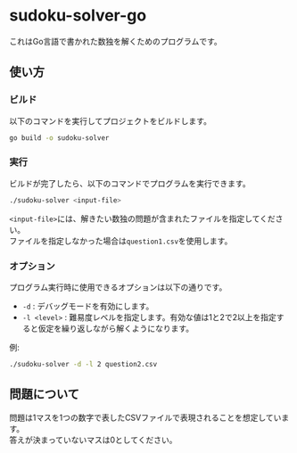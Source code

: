 # sudoku-solver-go

これはGo言語で書かれた数独を解くためのプログラムです。

## 使い方

### ビルド

以下のコマンドを実行してプロジェクトをビルドします。

```sh
go build -o sudoku-solver
```

### 実行

ビルドが完了したら、以下のコマンドでプログラムを実行できます。

```sh
./sudoku-solver <input-file>
```

`<input-file>`には、解きたい数独の問題が含まれたファイルを指定してください。  
ファイルを指定しなかった場合は`question1.csv`を使用します。

### オプション

プログラム実行時に使用できるオプションは以下の通りです。

- `-d` : デバッグモードを有効にします。
- `-l <level>` : 難易度レベルを指定します。有効な値は1と2で2以上を指定すると仮定を繰り返しながら解くようになります。

例:

```sh
./sudoku-solver -d -l 2 question2.csv
```

## 問題について

問題は1マスを1つの数字で表したCSVファイルで表現されることを想定しています。  
答えが決まっていないマスは0としてください。
